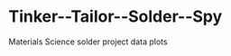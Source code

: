 Tinker--Tailor--Solder--Spy
===========================

Materials Science solder project data plots
